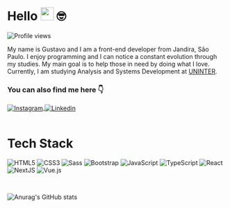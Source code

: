 # Hello <img src="https://media.giphy.com/media/hvRJCLFzcasrR4ia7z/giphy.gif" width="30"> 🤓
<img src="https://komarev.com/ghpvc/?username=guh-oliveira&color=yellow" alt="Profile views" /> 

My name is Gustavo and I am a front-end developer from Jandira, São Paulo. I enjoy programming and I can notice a constant evolution through my studies. My main goal is to help those in need by doing what I love. Currently, I am studying Analysis and Systems Development at [UNINTER](https://www.instagram.com/grupouninter?utm_source=ig_web_button_share_sheet&igsh=ZDNlZDc0MzIxNw==).
<br>

### You can also find me here 👇

<div>
<a href="https://instagram.com/julianacondea" target="_blank">
 <img align="center" src="https://img.shields.io/badge/Instagram-E4405F?style=for-the-badge&logo=instagram&logoColor=white" alt="Instagram"/>
</a>

<a href="https://www.linkedin.com/in/julianaconde/" target="_blank">
 <img align="center" src="https://img.shields.io/badge/LinkedIn-0077B5?style=for-the-badge&logo=linkedin&logoColor=white" alt="Linkedin"/>
</a>

</div>
<br>

# Tech Stack

![HTML5](https://img.shields.io/badge/-HTML5-232323?style=flat&labelColor=E34F26&logo=html5&logoColor=ffffff)
![CSS3](https://img.shields.io/badge/-CSS3-232323?style=flat&labelColor=1572B6&logo=css3&logoColor=ffffff)
![Sass](https://img.shields.io/badge/-Sass-232323?style=flat&labelColor=CC6699&logo=sass&logoColor=ffffff)
![Bootstrap](https://img.shields.io/badge/-Bootstrap-232323?style=flat&labelColor=7952B3&logo=bootstrap&logoColor=ffffff)
![JavaScript](https://img.shields.io/badge/-JavaScript-232323?style=flat&labelColor=000000&logo=javascript&logoColor=F7DF1E)
![TypeScript](https://img.shields.io/badge/-TypeScript-232323?style=flat&labelColor=000000&logo=typescript&logoColor=3178C6)
![React](https://img.shields.io/badge/-React-232323?style=flat&labelColor=61DAFB&logo=react&logoColor=000000)
![NextJS](https://img.shields.io/badge/-NextJS-232323?style=flat&labelColor=000000&logo=nextdotjs&logoColor=ffffff)
![Vue.js](https://img.shields.io/badge/-Vue.js-232323?style=flat&labelColor=000000&logo=vue.js&logoColor=4FC08D)

 <br>
 
![Anurag's GitHub stats](https://github-readme-stats.vercel.app/api?username=guh-oliveira&show_icons=true)

